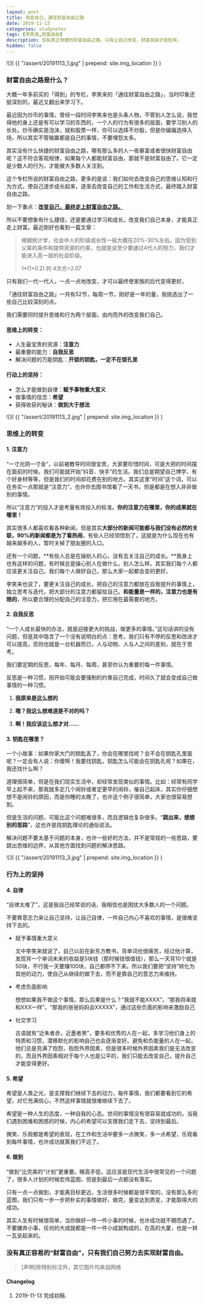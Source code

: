 ```yaml
---
layout: post
title: 改变自己，通往财富自由之路
date: 2019-11-13
categories: studynotes
tags: [李笑来,财富自由]
description: 没有真正快捷的财富自由之路，只有让自己改变，财富自由才能到来。
hidden: false
---
```


![](  {{ "/assert/20191113_1.jpg" | prepend: site.img_location }}  )

### 财富自由之路是什么？

大概一年多前买的「得到」的专栏，李笑来的「通往财富自由之路」，当时印象还挺深刻的，最近又翻出来学习下。

最近因为炒币的事情，曾经一段时间李笑来也是头条人物，不管别人怎么说，我觉得他的身上还是有可以学习的东西的，一个人的行为有很多的层面，要学习别人的长处。炒币确实是泡沫，就和股票一样，你可以选择不炒股，但是你偏偏选择入场，所以其实不管输赢都是自己的事情，不要埋怨太多。

其实没有什么快捷的财富自由之路，哪有那么多的人一夜暴富或者很快财富自由呢？这不符合客观规律，如果每个人都能财富自由，那就不是财富自由了。它一定是少数人的行为，才能被大多数人关注到。

这个专栏所说的财富自由之路，更多的是说：我们如何去改变自己的思维认知和行为方式，使自己逐步成长起来，逐渐去改变自己的工作和生活方式，最终踏入财富自由之路。

划一下重点：**<u>改变自己，最终走上财富自由之路。</u>**

所以不要想象有什么捷径，还是要通过学习和成长，改变我们自己本身，才能真正走上财富。最近刚好也看到一篇文章：

> 根据统计学，社会中人的阶级成长性一般大概在20%-30%左右，因为受到父辈的条件和提供资源的约束，也就是说至少要通过4代人的努力，我们才能进入高一层的社会阶级。
>
> 1*(1+0.2) 的 4次方=2.07

只有我们一代一代人，一点一点地改变，才可以最终使家族的后代变得更好。

「通往财富自由之路」一共有52节，每周一节，刚好是一年的量，我挑选出了一些自己比较深刻的点。

我们需要同时提升思维和行为两个层面，由内而外的改变我们自己。

#### **思维上的转变：**

* 人生最宝贵的资源：**注意力**
* 最重要的能力：**自我反思**
* 解决问题的万能钥匙：**开锁的钥匙，一定不在锁孔里**

#### **行动上的坚持：**

* 怎么才能做到自律：**赋予事物重大意义**
* 做事情的信念：**希望**
* 获得收获的秘诀：**做到大于想法**



![](  {{ "/assert/20191113_2.jpg" | prepend: site.img_location }}  )



### 思维上的转变

#### 1. 注意力

“一寸光阴一寸金”，以前被教导时间很宝贵，大家要珍惜时间，可是大把的时间摆在面前的时候，我们可能就开始“抖音、快手”的生活。我们总是期望自己博学、有个好身材等等，但是我们的时间却花费在别的地方。其实这里“时间”这个词，可以在务实一点那就是“注意力”，也许你去图书馆看了一天书，但是都是在想入非非做别的事情。

所以“注意力”的投入才是考量有效投入的标准。**你的注意力在哪里，你的成果就在哪里！**

其实很多人都喜欢看各种新闻，但是其实**大部分的新闻可能都与我们没有必然的关联，90%的新闻都是为了看热闹**，有些人已经领悟到了，这就是为什么现在也有越来越多的人，暂时关掉了朋友圈的入口。

还有一个问题，**有些人总是在操别人的心，没有去关注自己的成长。**我身上也有这样的问题，有时候总是操心别人在做什么，别人怎么样。其实我们每个人都应该更关注自己。我们每个人做好自己，那么大家一起都会变的更好。

李笑来也说了，要更关注自己的成长，把自己的注意力都放在自我提升的事情上，独立思考与迭代，把大部分的注意力都留给自己。**和能量是一样的，注意力也是有限的**，所以要合理的分配自己的注意力，把它用在最需要的地方。

#### 2. 自我反思

“一个人成长最快的办法，就是迎接更大的挑战，做更多的事情。”这句话讲的没有问题，但是其中隐含了一个没有说明白的点：思考。我们只有不停的反思和改进才可以提高，否则也就是一台机器而已，人与动物、人与人之间的差别，就在于思考。

我们要定期的反思，每年、每月、每周，甚至你认为重要的每一件事情。

反思是一种习惯，刚开始可能会要强制的约束自己完成，时间久了就会变成自己做事情的一种习惯。

1. **我原来是这么想的**

2. **嗯？我这么想难道是不对的吗？**
3. **啊！我应该这么想才对……**

#### 3. 钥匙在哪里？

一个小故事：如果你家大门的钥匙丢了，你会在哪里找呢？会不会在钥匙孔里面呢？一定会有人说：你傻啊！我要找钥匙，钥匙怎么可能会在钥匙孔呢？如果在，我还找什么啊？

道理很简单，但是在我们现实生活中，却经常发现类似的事情。比如：经常有同学早上起不来，那我就多定几个闹铃或者定更早的闹铃，催自己起床，其实你仔细想想不是闹铃的原因，而是你睡的太晚了，也许这个例子很简单，大家也很容易想到。

但是生活的问题，可能比这个问题难很多，而且逻辑也复杂很多。“**跳出来，想想别的思路**”，这也许是找钥匙理论的通俗说法。

解决问题不要太基于问题的本身，也许一些好的方法，并不是常规的一些思路，要跳出思维的边界，从其他方面找到问题的解决思路。



![](  {{ "/assert/20191113_3.jpg" | prepend: site.img_location }}  )



### 行为上的坚持

#### 4. 自律

“自律太难了”，这是我自己经常说的话，我相信也是困扰大多数人的一个问题。

不要靠意志力来让自己坚持，让自己自律，一件自己内心不喜欢的事情，是很难坚持下去的。

* 赋予事情重大意义

  文中李笑来就说了，自己以前在新东方教书，背单词也很痛苦，经过他计算，发现背一个单词未来的收益是5块钱（那时候钱很值钱），那么一天背10个就是50块，不行我一天要赚100块，自己都停不下来。所以我们要把“坚持”转化为其他的动力，使自己从继续的做下去，而不是靠自己的意志力来维持。

* 考虑负面影响

  想想如果我不做这个事情，那么后果是什么？“我就不能XXXX”，“那我将来就和XXX一样”，“那我的爸爸妈妈会XXXXX”，通过这些负面的影响来激励自己

* 社交学习

  古语就有“近朱者赤，近墨者黑”，要多和优秀的人在一起，多学习他们身上的特质和习惯，潜移默化的影响自己也会逐渐变好。避免和负能量的人在一起，他们总是充满了抱怨，抱怨外界因素，但是很多时候外界因素我们是无法改变的，而且外界因素相对于每个人也是公平的，我们只能去改变自己，提升自己才能变得更好。

#### 5. 希望

希望是人类之光，是支撑我们继续下去的动力，每件事情，我们都要看到它的希望，对它充满信心，不然这样事情就很难继续下去了。

希望是一种人生的态度，一种自我的心态。世间的事情没有很容易就成功的，当我们遇到困难和困惑的时候，内心的希望可以支撑我们走下去，坚持到最后。

微笑、乐观都是希望的表现，在工作和生活中要多一点微笑，多一点希望，乐观看到每件事情，也许成功就离我们不远了。

#### 6. 做到

“做到”比完美的“计划”更重要。眼高手低，这应该是现代生活中很常见的一个问题了，很多人计划的时候宏伟蓝图，但是到最后一点都没有落实。

只有一点一点做到，才能离目标更近。生活很多时候都是很平常的，没有那么多的蓝图，我们只有一步一步把朴实的事情做好、做完，量变达到质变，才能取得大的成功。

其实人生有时候很简单，当你做好一件一件小事的时候，也许成功就不期而遇了。不要嫌弃小事，任何的大成就都是一件一件小成就构成的，在高的大厦，也是一转一瓦垒起来的。

### 没有真正容易的“财富自由”，只有我们自己努力去实现财富自由。






> [声明]除特别标注外，其它图片均来自网络

#### Changelog
1. 2019-11-13  完成初稿.
